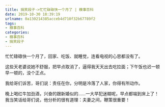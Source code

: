 ```yaml
---
title: 搞笑段子->忙忙碌碌快一个月了 | 糗事百科
date: 2019-10-30 18:39:19
urlname: 0a130214385acceb4d710f32b67789f2
tags: 
- 糗事百科
categories:
- 糗事百科
- 搞笑段子
---
```

忙忙碌碌快一个月了，回家、吃饭、就睡觉，连看电视的心思都没有了。

这些天老婆说她不舒服，把早点取消了，逼得我天天出去吃拉面；下午饭也迟一顿早一顿的，没个正点。

我给哥们诉苦，哥们说：责任在你，分明是冷落了人家，你得有所动作。

晚上喝红牛加劲酒，兴奋的跟新婚似的……一大早犯迷糊呢，早点都端到床上了！我当笑话给哥们说，他分析的很有道理：夫妻之间，鞭策很重要！


